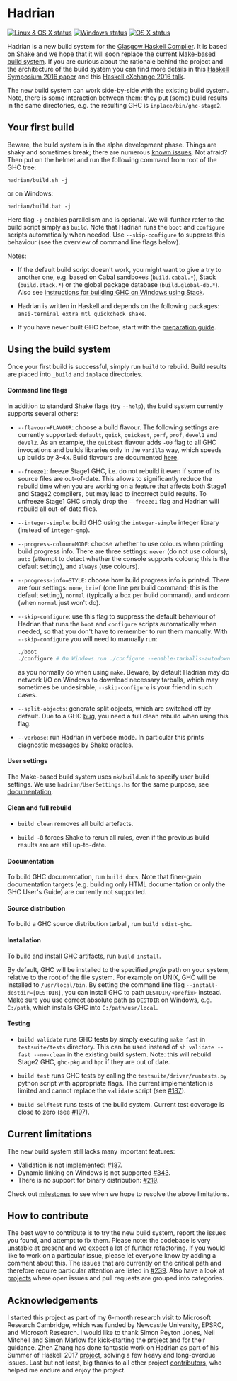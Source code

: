 Hadrian
=======

[![Linux & OS X status](https://img.shields.io/travis/snowleopard/hadrian/master.svg?label=Linux%20%26%20OS%20X)](https://travis-ci.org/snowleopard/hadrian) [![Windows status](https://img.shields.io/appveyor/ci/snowleopard/hadrian/master.svg?label=Windows)](https://ci.appveyor.com/project/snowleopard/hadrian) [![OS X status](https://img.shields.io/circleci/project/github/snowleopard/hadrian.svg?label=OS%20X)](https://circleci.com/gh/snowleopard/hadrian)

Hadrian is a new build system for the [Glasgow Haskell Compiler][ghc]. It is based
on [Shake][shake] and we hope that it will soon replace the current
[Make-based build system][make]. If you are curious about the rationale behind the
project and the architecture of the build system you can find more details in
this [Haskell Symposium 2016 paper][paper] and this [Haskell eXchange 2016 talk][talk].

The new build system can work side-by-side with the existing build system. Note, there is
some interaction between them: they put (some) build results in the same directories,
e.g. the resulting GHC is `inplace/bin/ghc-stage2`.

Your first build
----------------

Beware, the build system is in the alpha development phase. Things are shaky and sometimes
break; there are numerous [known issues][issues]. Not afraid? Then put on the helmet and
run the following command from root of the GHC tree:

```
hadrian/build.sh -j
```

or on Windows:

```
hadrian/build.bat -j
```

Here flag `-j` enables parallelism and is optional. We will further refer to the build script
simply as `build`. Note that Hadrian runs the `boot` and `configure` scripts automatically when
needed. Use `--skip-configure` to suppress this behaviour (see the overview of command line
flags below).

Notes:

* If the default build script doesn't work, you might want to give a try to another one, e.g. based
on Cabal sandboxes (`build.cabal.*`), Stack (`build.stack.*`) or the global package database
(`build.global-db.*`). Also see [instructions for building GHC on Windows using Stack][windows-build].

* Hadrian is written in Haskell and depends on the following packages:
`ansi-terminal extra mtl quickcheck shake`.

* If you have never built GHC before, start with the [preparation guide][ghc-preparation].

Using the build system
----------------------
Once your first build is successful, simply run `build` to rebuild. Build results
are placed into `_build` and `inplace` directories.

#### Command line flags

In addition to standard Shake flags (try `--help`), the build system
currently supports several others:
* `--flavour=FLAVOUR`: choose a build flavour. The following settings are currently supported:
`default`, `quick`, `quickest`, `perf`, `prof`, `devel1` and `devel2`. As an example, the
`quickest` flavour adds `-O0` flag to all GHC invocations and builds libraries only in the
`vanilla` way, which speeds up builds by 3-4x. Build flavours are documented
[here](https://github.com/snowleopard/hadrian/blob/master/doc/flavours.md).

* `--freeze1`: freeze Stage1 GHC, i.e. do not rebuild it even if some of its source files
are out-of-date. This allows to significantly reduce the rebuild time when you are working
on a feature that affects both Stage1 and Stage2 compilers, but may lead to incorrect
build results. To unfreeze Stage1 GHC simply drop the `--freeze1` flag and Hadrian will
rebuild all out-of-date files.

* `--integer-simple`: build GHC using the `integer-simple` integer library (instead
of `integer-gmp`).

* `--progress-colour=MODE`: choose whether to use colours when printing build progress
info. There are three settings: `never` (do not use colours), `auto` (attempt to detect
whether the console supports colours; this is the default setting), and `always` (use
colours).

* `--progress-info=STYLE`: choose how build progress info is printed. There are four
settings: `none`, `brief` (one line per build command; this is the default setting),
`normal` (typically a box per build command), and `unicorn` (when `normal` just won't do).

* `--skip-configure`: use this flag to suppress the default behaviour of Hadrian that
runs the `boot` and `configure` scripts automatically when needed, so that you don't have
to remember to run them manually. With `--skip-configure` you will need to manually run:
    ```bash
    ./boot
    ./configure # On Windows run ./configure --enable-tarballs-autodownload
    ```
    as you normally do when using `make`. Beware, by default Hadrian may do network I/O on
Windows to download necessary tarballs, which may sometimes be undesirable; `--skip-configure`
is your friend in such cases.

* `--split-objects`: generate split objects, which are switched off by default. Due to
a GHC [bug][ghc-split-objs-bug], you need a full clean rebuild when using this flag.

* `--verbose`: run Hadrian in verbose mode. In particular this prints diagnostic messages
by Shake oracles.

#### User settings

The Make-based build system uses `mk/build.mk` to specify user build settings. We
use `hadrian/UserSettings.hs` for the same purpose, see [documentation](doc/user-settings.md).

#### Clean and full rebuild

* `build clean` removes all build artefacts.

* `build -B` forces Shake to rerun all rules, even if the previous build results are
are still up-to-date.

#### Documentation

To build GHC documentation, run `build docs`. Note that finer-grain documentation
targets (e.g. building only HTML documentation or only the GHC User's Guide)
are currently not supported.

#### Source distribution

To build a GHC source distribution tarball, run `build sdist-ghc`.

#### Installation

To build and install GHC artifacts, run `build install`.

By default, GHC will be installed to the specified _prefix_ path on your system,
relative to the root of the file system. For example on UNIX, GHC will be installed
to `/usr/local/bin`. By setting the command line flag `--install-destdir=[DESTDIR]`,
you can install GHC to path `DESTDIR/<prefix>` instead. Make sure you use correct
absolute path as `DESTDIR` on Windows, e.g. `C:/path`, which installs GHC
into `C:/path/usr/local`.

#### Testing

* `build validate` runs GHC tests by simply executing `make fast` in `testsuite/tests`
directory. This can be used instead of `sh validate --fast --no-clean` in the existing
build system. Note: this will rebuild Stage2 GHC, `ghc-pkg` and `hpc` if they are out of date.

* `build test` runs GHC tests by calling the `testsuite/driver/runtests.py` python
script with appropriate flags. The current implementation is limited and cannot
replace the `validate` script (see [#187][validation-issue]).

* `build selftest` runs tests of the build system. Current test coverage is close to
zero (see [#197][test-issue]).

Current limitations
-------------------
The new build system still lacks many important features:
* Validation is not implemented: [#187][validation-issue].
* Dynamic linking on Windows is not supported [#343][dynamic-windows-issue].
* There is no support for binary distribution: [#219][bin-dist-issue].

Check out [milestones] to see when we hope to resolve the above limitations.

How to contribute
-----------------

The best way to contribute is to try the new build system, report the issues
you found, and attempt to fix them. Please note: the codebase is very unstable
at present and we expect a lot of further refactoring. If you would like to
work on a particular issue, please let everyone know by adding a comment about
this. The issues that are currently on the critical path and therefore require
particular attention are listed in [#239](https://github.com/snowleopard/hadrian/issues/239).
Also have a look at [projects](https://github.com/snowleopard/hadrian/projects)
where open issues and pull requests are grouped into categories.

Acknowledgements
----------------

I started this project as part of my 6-month research visit to Microsoft
Research Cambridge, which was funded by Newcastle University, EPSRC, and
Microsoft Research. I would like to thank Simon Peyton Jones, Neil Mitchell
and Simon Marlow for kick-starting the project and for their guidance.
Zhen Zhang has done fantastic work on Hadrian as part of his Summer of
Haskell 2017 [project](https://summer.haskell.org/ideas.html#hadrian-ghc),
solving a few heavy and long-overdue issues. Last but not least, big thanks
to all other project [contributors][contributors], who helped me endure and
enjoy the project.

[ghc]: https://en.wikipedia.org/wiki/Glasgow_Haskell_Compiler
[shake]: https://github.com/ndmitchell/shake
[make]: https://ghc.haskell.org/trac/ghc/wiki/Building/Architecture
[paper]: https://www.staff.ncl.ac.uk/andrey.mokhov/Hadrian.pdf
[talk]: https://skillsmatter.com/skillscasts/8722-meet-hadrian-a-new-build-system-for-ghc
[issues]: https://github.com/snowleopard/hadrian/issues
[ghc-preparation]: https://ghc.haskell.org/trac/ghc/wiki/Building/Preparation
[ghc-windows-quick-build]: https://ghc.haskell.org/trac/ghc/wiki/Building/Preparation/Windows#AQuickBuild
[windows-build]: https://github.com/snowleopard/hadrian/blob/master/doc/windows.md
[ghc-split-objs-bug]: https://ghc.haskell.org/trac/ghc/ticket/11315
[test-issue]: https://github.com/snowleopard/hadrian/issues/197
[validation-issue]: https://github.com/snowleopard/hadrian/issues/187
[dynamic-windows-issue]: https://github.com/snowleopard/hadrian/issues/343
[bin-dist-issue]: https://github.com/snowleopard/hadrian/issues/219
[milestones]: https://github.com/snowleopard/hadrian/milestones
[contributors]: https://github.com/snowleopard/hadrian/graphs/contributors
